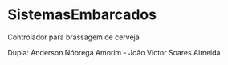 # SistemasEmbarcados
Controlador para brassagem de cerveja

Dupla: Anderson Nóbrega Amorim - João Victor Soares Almeida
